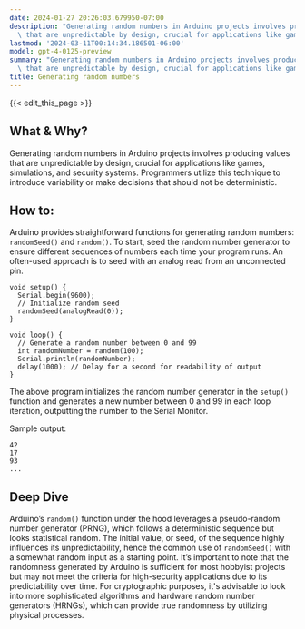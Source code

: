 ```yaml
---
date: 2024-01-27 20:26:03.679950-07:00
description: "Generating random numbers in Arduino projects involves producing values\
  \ that are unpredictable by design, crucial for applications like games,\u2026"
lastmod: '2024-03-11T00:14:34.186501-06:00'
model: gpt-4-0125-preview
summary: "Generating random numbers in Arduino projects involves producing values\
  \ that are unpredictable by design, crucial for applications like games,\u2026"
title: Generating random numbers
---
```


{{< edit_this_page >}}

## What & Why?
Generating random numbers in Arduino projects involves producing values that are unpredictable by design, crucial for applications like games, simulations, and security systems. Programmers utilize this technique to introduce variability or make decisions that should not be deterministic.

## How to:
Arduino provides straightforward functions for generating random numbers: `randomSeed()` and `random()`. To start, seed the random number generator to ensure different sequences of numbers each time your program runs. An often-used approach is to seed with an analog read from an unconnected pin.

```Arduino
void setup() {
  Serial.begin(9600);
  // Initialize random seed
  randomSeed(analogRead(0));
}

void loop() {
  // Generate a random number between 0 and 99
  int randomNumber = random(100);
  Serial.println(randomNumber);
  delay(1000); // Delay for a second for readability of output
}
```

The above program initializes the random number generator in the `setup()` function and generates a new number between 0 and 99 in each loop iteration, outputting the number to the Serial Monitor.

Sample output:
```
42
17
93
...
```

## Deep Dive
Arduino’s `random()` function under the hood leverages a pseudo-random number generator (PRNG), which follows a deterministic sequence but looks statistical random. The initial value, or seed, of the sequence highly influences its unpredictability, hence the common use of `randomSeed()` with a somewhat random input as a starting point. It’s important to note that the randomness generated by Arduino is sufficient for most hobbyist projects but may not meet the criteria for high-security applications due to its predictability over time. For cryptographic purposes, it's advisable to look into more sophisticated algorithms and hardware random number generators (HRNGs), which can provide true randomness by utilizing physical processes.
